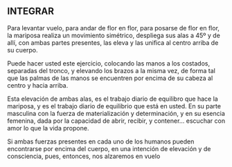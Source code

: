 ## INTEGRAR

Para levantar vuelo, para andar de flor en flor, para posarse de flor en flor, la mariposa realiza un movimiento simétrico, despliega sus alas a 45º y de allí, con ambas partes presentes, las eleva y las unifica al centro arriba de su cuerpo. 

Puede hacer usted este ejercicio, colocando las manos a los costados, separadas del tronco, y elevando los brazos a la misma vez, de forma tal que las palmas de las manos se encuentren por encima de su cabeza al centro y hacia arriba.

Esta elevación de ambas alas, es el trabajo diario de equilibro que hace la mariposa, y es el trabajo diario de equilibrio que está en usted. En su parte masculina con la fuerza de materialización y determinación, y en su esencia femenina, dada por la capacidad de abrir, recibir, y contener… escuchar con amor lo que la vida propone. 

Si ambas fuerzas presentes en cada uno de los humanos pueden encontrarse por encima del cuerpo, en una intención de elevación y de consciencia, pues, entonces, nos alzaremos en vuelo